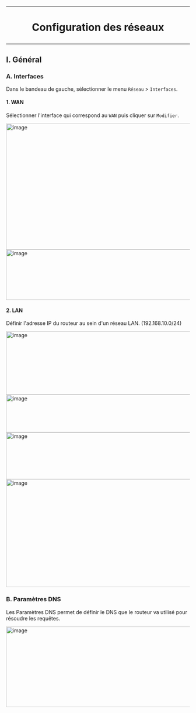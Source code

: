 -----------------------------------------------------------------------------------------------------------------------
# <p align='center'> Configuration des réseaux </p>
-----------------------------------------------------------------------------------------------------------------------
## I. Général
### A. Interfaces
Dans le bandeau de gauche, sélectionner le menu `Réseau` > `Interfaces`.

#### 1. WAN
Sélectionner l'interface qui correspond au `WAN` puis cliquer sur `Modifier`.

<img width="860" height="344" alt="image" src="https://github.com/user-attachments/assets/e9386b81-0197-428e-ae30-89ebb9c47a0e" />

<img width="860" height="138" alt="image" src="https://github.com/user-attachments/assets/459f20cb-a727-432a-a1da-8830c64ffbfe" />

#### 2. LAN
Définir l'adresse IP du routeur au sein d'un réseau LAN. (192.168.10.0/24)

<img width="860" height="173" alt="image" src="https://github.com/user-attachments/assets/ed8c80be-fd90-4b00-895d-1c40219789fa" />

<img width="860" height="103" alt="image" src="https://github.com/user-attachments/assets/2e55d500-b51b-4c3f-bdc7-627c28c3bba6" />

<img width="860" height="128" alt="image" src="https://github.com/user-attachments/assets/0c700615-8a1b-4b5f-a59d-7cf6cd221249" />

<img width="860" height="295" alt="image" src="https://github.com/user-attachments/assets/87f5803e-5b11-43c8-ac80-acb89a84839b" />

<br />

### B. Paramètres DNS
Les Paramètres DNS permet de définir le DNS que le routeur va utilisé pour résoudre les requêtes.


<img width="860" height="220" alt="image" src="https://github.com/user-attachments/assets/60fbadad-5a03-453c-b245-89934ecab2c4" />

